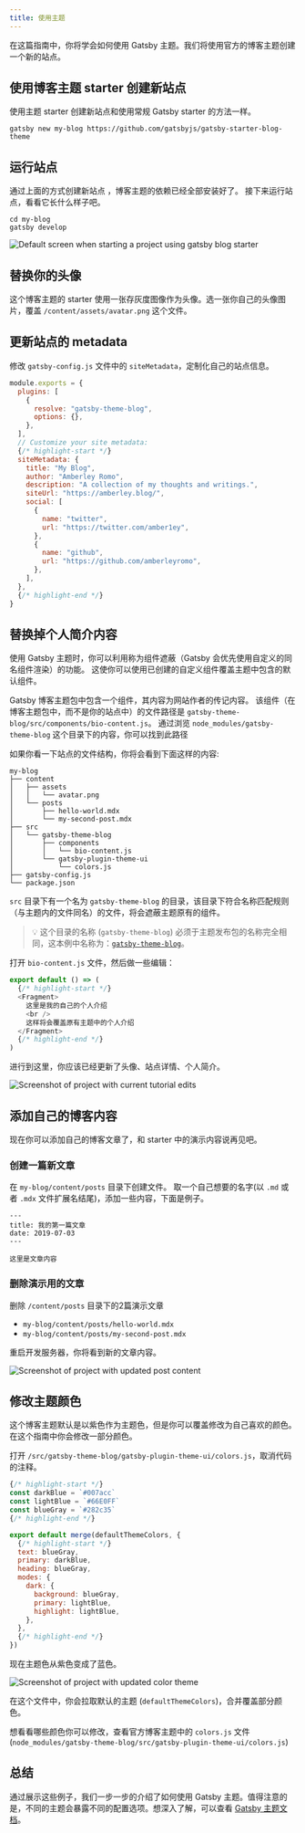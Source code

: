 ```yaml
---
title: 使用主题
---
```


在这篇指南中，你将学会如何使用 Gatsby 主题。我们将使用官方的博客主题创建一个新的站点。

## 使用博客主题 starter 创建新站点

使用主题 starter 创建新站点和使用常规 Gatsby starter 的方法一样。

```shell
gatsby new my-blog https://github.com/gatsbyjs/gatsby-starter-blog-theme
```

## 运行站点

通过上面的方式创建新站点 ，博客主题的依赖已经全部安装好了。 接下来运行站点，看看它长什么样子吧。

```shell
cd my-blog
gatsby develop
```

![Default screen when starting a project using gatsby blog starter](./images/starter-blog-theme-default.png)

## 替换你的头像

这个博客主题的 starter 使用一张存灰度图像作为头像。选一张你自己的头像图片，覆盖 `/content/assets/avatar.png` 这个文件。

## 更新站点的 metadata

修改 `gatsby-config.js` 文件中的 `siteMetadata`，定制化自己的站点信息。

```javascript:title=gatsby-config.js
module.exports = {
  plugins: [
    {
      resolve: "gatsby-theme-blog",
      options: {},
    },
  ],
  // Customize your site metadata:
  {/* highlight-start */}
  siteMetadata: {
    title: "My Blog",
    author: "Amberley Romo",
    description: "A collection of my thoughts and writings.",
    siteUrl: "https://amberley.blog/",
    social: [
      {
        name: "twitter",
        url: "https://twitter.com/amber1ey",
      },
      {
        name: "github",
        url: "https://github.com/amberleyromo",
      },
    ],
  },
  {/* highlight-end */}
}
```

## 替换掉个人简介内容

使用 Gatsby 主题时，你可以利用称为组件遮蔽（Gatsby 会优先使用自定义的同名组件渲染）的功能。 这使你可以使用已创建的自定义组件覆盖主题中包含的默认组件。

Gatsby 博客主题包中包含一个组件，其内容为网站作者的传记内容。 该组件（在博客主题包中，而不是你的站点中）的文件路径是 `gatsby-theme-blog/src/components/bio-content.js`。 通过浏览 `node_modules/gatsby-theme-blog` 这个目录下的内容，你可以找到此路径

如果你看一下站点的文件结构，你将会看到下面这样的内容:

```
my-blog
├── content
│   ├── assets
│   │   └── avatar.png
│   └── posts
│       ├── hello-world.mdx
│       └── my-second-post.mdx
├── src
│   └── gatsby-theme-blog
│       ├── components
│       │   └── bio-content.js
│       └── gatsby-plugin-theme-ui
│           └── colors.js
├── gatsby-config.js
└── package.json
```

`src` 目录下有一个名为 `gatsby-theme-blog` 的目录，该目录下符合名称匹配规则（与主题内的文件同名）的文件，将会遮蔽主题原有的组件。

> 💡 这个目录的名称 (`gatsby-theme-blog`) 必须于主题发布包的名称完全相同，这本例中名称为：[`gatsby-theme-blog`](https://www.npmjs.com/package/gatsby-theme-blog)。

打开 `bio-content.js` 文件，然后做一些编辑：

```jsx:title=bio-content.js
export default () => (
  {/* highlight-start */}
  <Fragment>
    这里是我的自己的个人介绍
    <br />
    这样将会覆盖原有主题中的个人介绍
  </Fragment>
  {/* highlight-end */}
)
```

进行到这里，你应该已经更新了头像、站点详情、个人简介。

![Screenshot of project with current tutorial edits](./images/starter-blog-theme-edited.png)

## 添加自己的博客内容

现在你可以添加自己的博客文章了，和 starter 中的演示内容说再见吧。

### 创建一篇新文章

在 `my-blog/content/posts` 目录下创建文件。 取一个自己想要的名字(以 `.md` 或者 `.mdx` 文件扩展名结尾)，添加一些内容，下面是例子。

```mdx:title=my-blog/content/posts/my-first-post.mdx
---
title: 我的第一篇文章
date: 2019-07-03
---

这里是文章内容
```

### 删除演示用的文章

删除 `/content/posts` 目录下的2篇演示文章

- `my-blog/content/posts/hello-world.mdx`
- `my-blog/content/posts/my-second-post.mdx`

重启开发服务器，你将看到新的文章内容。

![Screenshot of project with updated post content](./images/starter-blog-theme-updated-content.png)

## 修改主题颜色

这个博客主题默认是以紫色作为主题色，但是你可以覆盖修改为自己喜欢的颜色。在这个指南中你会修改一部分颜色。

打开 `/src/gatsby-theme-blog/gatsby-plugin-theme-ui/colors.js`，取消代码的注释。

```javascript:title=colors.js
{/* highlight-start */}
const darkBlue = `#007acc`
const lightBlue = `#66E0FF`
const blueGray = `#282c35`
{/* highlight-end */}

export default merge(defaultThemeColors, {
  {/* highlight-start */}
  text: blueGray,
  primary: darkBlue,
  heading: blueGray,
  modes: {
    dark: {
      background: blueGray,
      primary: lightBlue,
      highlight: lightBlue,
    },
  },
  {/* highlight-end */}
})
```

现在主题色从紫色变成了蓝色。

![Screenshot of project with updated color theme](./images/starter-blog-theme-updated-colors.png)

在这个文件中，你会拉取默认的主题 (`defaultThemeColors`)，合并覆盖部分颜色。

想看看哪些颜色你可以修改，查看官方博客主题中的 `colors.js` 文件  (`node_modules/gatsby-theme-blog/src/gatsby-plugin-theme-ui/colors.js`)

## 总结

通过展示这些例子，我们一步一步的介绍了如何使用 Gatsby 主题。值得注意的是，不同的主题会暴露不同的配置选项。想深入了解，可以查看 [Gatsby 主题文档](/docs/themes/)。
